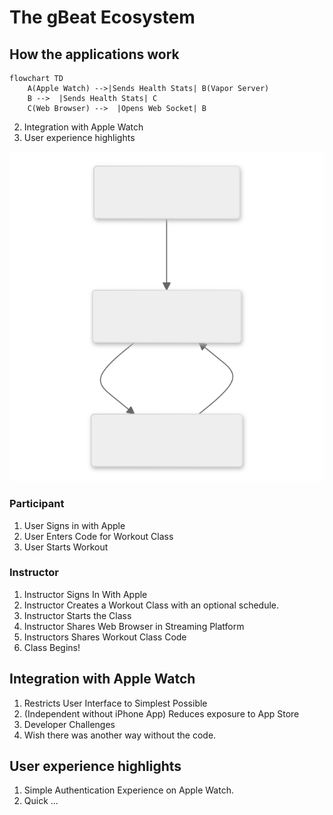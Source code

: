 # The gBeat Ecosystem

## How the applications work

```mermaid
flowchart TD
	A(Apple Watch) -->|Sends Health Stats| B(Vapor Server)
	B -->  |Sends Health Stats| C
	C(Web Browser) -->  |Opens Web Socket| B 
```
   2. Integration with Apple Watch
   3. User experience highlights

![How it works Diagram](/media/gBeat-Works-2024-08-20-142518.svg)

### Participant 
1. User Signs in with Apple
2. User Enters Code for Workout Class
3. User Starts Workout

### Instructor
1. Instructor Signs In With Apple
2. Instructor Creates a Workout Class with an optional schedule.
3. Instructor Starts the Class
4. Instructor Shares Web Browser in Streaming Platform
5. Instructors Shares Workout Class Code
6. Class Begins!

## Integration with Apple Watch

1. Restricts User Interface to Simplest Possible
2. (Independent without iPhone App) Reduces exposure to App Store
3. Developer Challenges
4. Wish there was another way without the code.

## User experience highlights

1. Simple Authentication Experience on Apple Watch.
2. Quick ...
